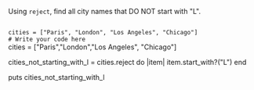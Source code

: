 Using `reject`, find all city names
that DO NOT start with "L".

<codeblock language="ruby" type="exercise" testMode="fixedInput">
<code>
cities = ["Paris", "London", "Los Angeles", "Chicago"]
# Write your code here
</code>

<solution>
cities = ["Paris","London","Los Angeles", "Chicago"]

cities_not_starting_with_l = cities.reject do |item|
  item.start_with?("L")
end

puts cities_not_starting_with_l
</solution>
</codeblock>
